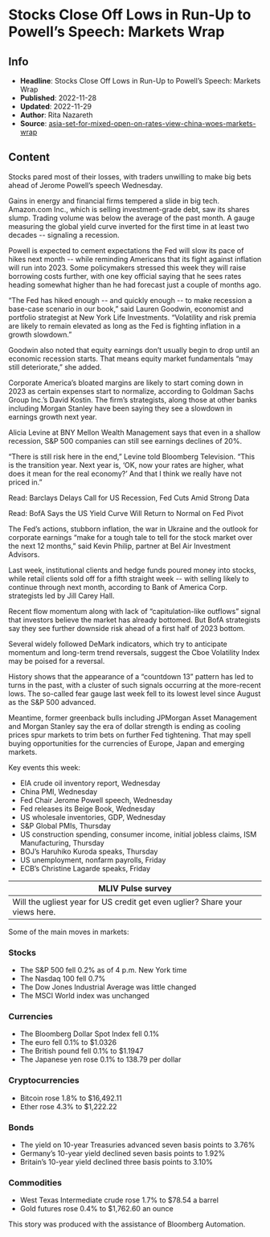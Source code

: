 # Stocks Close Off Lows in Run-Up to Powell’s Speech: Markets Wrap

## Info

*   **Headline**: Stocks Close Off Lows in Run-Up to Powell’s Speech: Markets Wrap
*   **Published**: 2022-11-28
*   **Updated**: 2022-11-29
*   **Author**: Rita Nazareth
*   **Source**: [asia-set-for-mixed-open-on-rates-view-china-woes-markets-wrap](https://www.bloomberg.com/news/articles/2022-11-28/asia-set-for-mixed-open-on-rates-view-china-woes-markets-wrap)
## Content




Stocks pared most of their losses, with traders unwilling to make big bets ahead of Jerome Powell’s speech Wednesday.

Gains in energy and financial firms tempered a slide in big tech. Amazon.com Inc., which is selling investment-grade debt, saw its shares slump. Trading volume was below the average of the past month. A gauge measuring the global yield curve inverted for the first time in at least two decades -- signaling a recession.

Powell is expected to cement expectations the Fed will slow its pace of hikes next month -- while reminding Americans that its fight against inflation will run into 2023. Some policymakers stressed this week they will raise borrowing costs further, with one key official saying that he sees rates heading somewhat higher than he had forecast just a couple of months ago.

“The Fed has hiked enough -- and quickly enough -- to make recession a base-case scenario in our book,” said Lauren Goodwin, economist and portfolio strategist at New York Life Investments. “Volatility and risk premia are likely to remain elevated as long as the Fed is fighting inflation in a growth slowdown.”

Goodwin also noted that equity earnings don’t usually begin to drop until an economic recession starts. That means equity market fundamentals “may still deteriorate,” she added.

Corporate America’s bloated margins are likely to start coming down in 2023 as certain expenses start to normalize, according to Goldman Sachs Group Inc.’s David Kostin. The firm’s strategists, along those at other banks including Morgan Stanley have been saying they see a slowdown in earnings growth next year.

Alicia Levine at BNY Mellon Wealth Management says that even in a shallow recession, S&P 500 companies can still see earnings declines of 20%.

“There is still risk here in the end,” Levine told Bloomberg Television. “This is the transition year. Next year is, ‘OK, now your rates are higher, what does it mean for the real economy?’ And that I think we really have not priced in.”

Read: Barclays Delays Call for US Recession, Fed Cuts Amid Strong Data

Read: BofA Says the US Yield Curve Will Return to Normal on Fed Pivot

The Fed’s actions, stubborn inflation, the war in Ukraine and the outlook for corporate earnings “make for a tough tale to tell for the stock market over the next 12 months,” said Kevin Philip, partner at Bel Air Investment Advisors.

Last week, institutional clients and hedge funds poured money into stocks, while retail clients sold off for a fifth straight week -- with selling likely to continue through next month, according to Bank of America Corp. strategists led by Jill Carey Hall.

Recent flow momentum along with lack of “capitulation-like outflows” signal that investors believe the market has already bottomed. But BofA strategists say they see further downside risk ahead of a first half of 2023 bottom.

Several widely followed DeMark indicators, which try to anticipate momentum and long-term trend reversals, suggest the Cboe Volatility Index may be poised for a reversal.

History shows that the appearance of a “countdown 13” pattern has led to turns in the past, with a cluster of such signals occurring at the more-recent lows. The so-called fear gauge last week fell to its lowest level since August as the S&P 500 advanced.

Meantime, former greenback bulls including JPMorgan Asset Management and Morgan Stanley say the era of dollar strength is ending as cooling prices spur markets to trim bets on further Fed tightening. That may spell buying opportunities for the currencies of Europe, Japan and emerging markets.

Key events this week:

*   EIA crude oil inventory report, Wednesday
*   China PMI, Wednesday
*   Fed Chair Jerome Powell speech, Wednesday
*   Fed releases its Beige Book, Wednesday
*   US wholesale inventories, GDP, Wednesday
*   S&P Global PMIs, Thursday
*   US construction spending, consumer income, initial jobless claims, ISM Manufacturing, Thursday
*   BOJ’s Haruhiko Kuroda speaks, Thursday
*   US unemployment, nonfarm payrolls, Friday
*   ECB’s Christine Lagarde speaks, Friday

| MLIV Pulse survey |
| --- |
| Will the ugliest year for US credit get even uglier? Share your views here. |

Some of the main moves in markets:

### Stocks

*   The S&P 500 fell 0.2% as of 4 p.m. New York time
*   The Nasdaq 100 fell 0.7%
*   The Dow Jones Industrial Average was little changed
*   The MSCI World index was unchanged

### Currencies

*   The Bloomberg Dollar Spot Index fell 0.1%
*   The euro fell 0.1% to $1.0326
*   The British pound fell 0.1% to $1.1947
*   The Japanese yen rose 0.1% to 138.79 per dollar

### Cryptocurrencies

*   Bitcoin rose 1.8% to $16,492.11
*   Ether rose 4.3% to $1,222.22

### Bonds

*   The yield on 10-year Treasuries advanced seven basis points to 3.76%
*   Germany’s 10-year yield declined seven basis points to 1.92%
*   Britain’s 10-year yield declined three basis points to 3.10%

### Commodities

*   West Texas Intermediate crude rose 1.7% to $78.54 a barrel
*   Gold futures rose 0.4% to $1,762.60 an ounce

This story was produced with the assistance of Bloomberg Automation.